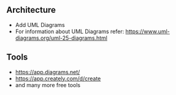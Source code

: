 ## Architecture
  * Add UML Diagrams
  * For information about UML Diagrams refer: https://www.uml-diagrams.org/uml-25-diagrams.html
## Tools
  * https://app.diagrams.net/
  * https://app.creately.com/d/create
  * and many more free tools

